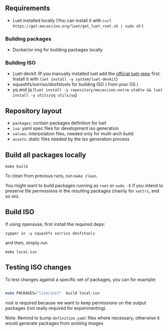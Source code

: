 ## Requirements

- Luet installed locally (You can install it with `curl https://get.mocaccino.org/luet/get_luet_root.sh | sudo sh` )

### Building packages

- Docker/or img for building packages locally

### Building ISO

- Luet-devkit (If you manually installed luet add the [official luet-repo](https://github.com/Luet-lab/luet-repo) first. Install it with `luet install -y system/luet-devkit`)
- squashfs/xorriso/dosfstools for building ISO ( from your OS )
- yq and jq (`luet install -y repository/mocaccino-extra-stable && luet install -y utils/yq utils/yq`)

## Repository layout

- `packages`: contain packages definition for luet
- `iso`: yaml spec files for development iso generation
- `values`: interpolation files, needed only for multi-arch build
- `assets`: static files needed by the iso generation process

## Build all packages locally

```
make build
```

To clean from previous runs, run `make clean`.

You might want to build packages running as `root` or `sudo -E` if you intend to preserve file permissions in the resulting packages (mainly for `xattrs`, and so on).

## Build ISO

If using opensuse, first install the required deps:

```
zypper in -y squashfs xorriso dosfstools
```

and then, simply run

```
make local-iso
```

## Testing ISO changes

To test changes against a specific set of packages, you can for example:

```bash

make PACKAGES="live/init"  build local-iso

```

root is required because we want to keep permissions on the output packages (not really required for experimenting).

Note: Remind to bump `definition.yaml` files where necessary, otherwise it would generate packages from existing images
